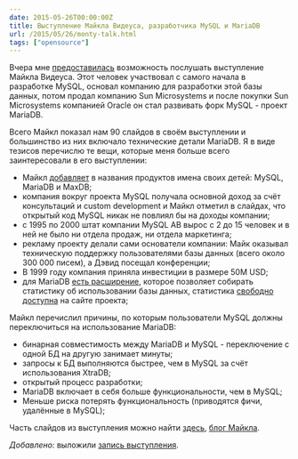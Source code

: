 ```yaml
---
date: 2015-05-26T00:00:00Z
title: Выступление Майкла Видеуса, разработчика MySQL и MariaDB
url: /2015/05/26/monty-talk.html
tags: ["opensource"]
---
```


Вчера мне [предоставилась](https://habrahabr.ru/company/acronis/blog/258601/)
возможность послушать выступление Майкла Видеуса. Этот человек участвовал с
самого начала в разработке MySQL, основал компанию для разработки этой базы
данных, потом продал компанию Sun Microsystems и после покупки Sun Microsystems
компанией Oracle он стал развивать форк MySQL - проект MariaDB.

Всего Майкл показал нам 90 слайдов в своём выступлении и большинство
из них включало технические детали MariaDB. Я в виде тезисов перечислю
те вещи, которые меня больше всего заинтересовали в его выступлении:

- Майкл [добавляет](https://bronevichok.ru/trash/Monty/thumb_15050189_1024.jpg)
в названия продуктов имена своих детей: MySQL, MariaDB и MaxDB;
- компания вокруг проекта MySQL получала основной доход за счёт консультаций
и custom development и Майкл отметил в слайдах, что открытый код MySQL никак не повлиял бы на доходы компании;
- с 1995 по 2000 штат компании MySQL AB вырос с 2 до 15 человек и в ней не было
ни отдела продаж, ни отдела маркетинга;
- рекламу проекту делали сами основатели компании: Майк оказывал техническую поддержку
пользователями базы данных (всего около 300 000 писем), а Дэвид посещал конференции;
- В 1999 году компания приняла инвестиции в размере 50M USD;
- для MariaDB [есть расширение](https://mariadb.org/feedback_plugin/), которое позволяет собирать статистику об использовании базы данных, статистика [свободно доступна](https://mariadb.org/feedback_plugin/) на сайте проекта;

Майкл перечислил причины, по которым пользователи MySQL должны переключиться на использование MariaDB:

- бинарная совместимость между MariaDB и MySQL - переключение с одной БД на другую занимает минуты;
- запросы к БД выполняются быстрее, чем в MySQL за счёт использования XtraDB;
- открытый процесс разработки;
- MariaDB включает в себя больше функциональности, чем в MySQL;
- Меньше риска потерять функциональность (приводятся фичи, удалённые в MySQL);

Часть слайдов из выступления можно найти [здесь](https://bronevichok.ru/trash/Monty/),
[блог Майкла](https://monty-says.blogspot.ru/).

*Добавлено:* выложили [запись выступления](https://www.youtube.com/watch?v=4xJVsCIK2zg).
